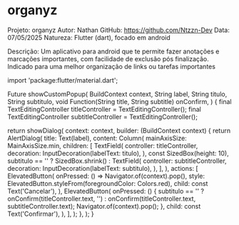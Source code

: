 # organyz

Projeto: organyz
Autor: Nathan
GitHub: https://github.com/Ntzzn-Dev
Data: 07/05/2025
Natureza: Flutter (dart), focado em android

Descrição:
  Um aplicativo para android que te permite fazer anotações e marcações importantes, com facilidade de exclusão pós finalização.
  Indicado para uma melhor organização de links ou tarefas importantes


import 'package:flutter/material.dart';

Future<void> showCustomPopup(
  BuildContext context,
  String label,
  String titulo,
  String subtitulo,
  void Function(String title, String subtitle) onConfirm,
) {
  final TextEditingController titleController = TextEditingController();
  final TextEditingController subtitleController = TextEditingController();

  return showDialog(
    context: context,
    builder: (BuildContext context) {
      return AlertDialog(
        title: Text(label),
        content: Column(
          mainAxisSize: MainAxisSize.min,
          children: [
            TextField(
              controller: titleController,
              decoration: InputDecoration(labelText: titulo),
            ),
            const SizedBox(height: 10),
            subtitulo == ''
                ? SizedBox.shrink()
                : TextField(
                  controller: subtitleController,
                  decoration: InputDecoration(labelText: subtitulo),
                ),
          ],
        ),
        actions: [
          ElevatedButton(
            onPressed: () => Navigator.of(context).pop(),
            style: ElevatedButton.styleFrom(foregroundColor: Colors.red),
            child: const Text('Cancelar'),
          ),
          ElevatedButton(
            onPressed: () {
              subtitulo == ''
                  ? onConfirm(titleController.text, '')
                  : onConfirm(titleController.text, subtitleController.text);
              Navigator.of(context).pop();
            },
            child: const Text('Confirmar'),
          ),
        ],
      );
    },
  );
}
